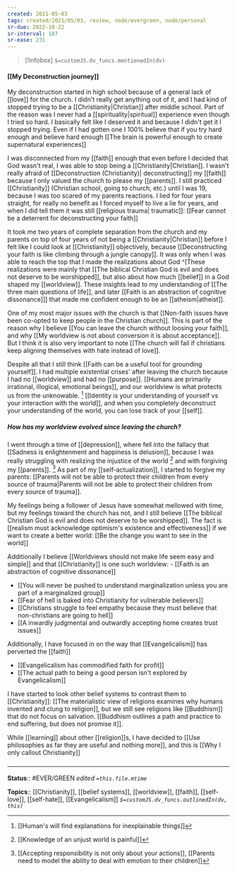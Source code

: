 ```yaml
---
created: 2021-05-03
tags: created/2021/05/03, review, node/evergreen, node/personal
sr-due: 2022-10-22
sr-interval: 187
sr-ease: 231
---
```

> [!infobox]
`$=customJS.dv_funcs.mentionedIn(dv)`

#### [[My Deconstruction journey]] 

My deconstruction started in high school because of a general lack of [[love]] for the church. I didn't really get anything out of it, and I had kind of stopped trying to be a [[Christianity|Christian]] after middle school. Part of the reason was I never had a [[spirituality|spiritual]] experience even though I tried so hard. I basically felt like I deserved it and because I didn't get it I stopped trying. Even if I had gotten one I 100% believe that if you try hard enough and believe hard enough [[The brain is powerful enough to create supernatural experiences]] 

I was disconnected from my [[faith]] enough that
even before I decided that God wasn't real, I was able to stop being a [[Christianity|Christian]]. I wasn't really afraid of [[Deconstruction (Christianity)| deconstructing]] my [[faith]] because I only valued the church to please my [[parents]].  I still practiced [[Christianity]] (Christian school, going to church, etc.) until I was 19, because I was too scared of my parents reactions. I lied for four years straight, for really no benefit as I forced myself to live a lie for years, and when I did tell them it was still [[religious trauma| traumatic]]: [[Fear cannot be a deterrent for deconstructing your faith]]

It took me two years of complete separation from the church and my parents on top of four years of not being a [[Christianity|Christian]] before I felt like I could look at [[Christianity]] objectively, because [[Deconstructing your faith is like climbing through a jungle canopy]]. It was only when I was able to reach the top that I made the realizations about God 
^[These realizations were mainly that [[The biblical Christian God is evil and does not deserve to be worshipped]], but also about how much [[belief]] in a God shaped my [[worldview]]. These insights lead to my understanding of [[The three main questions of life]], and later [[Faith is an abstraction of cognitive dissonance]]]
 that made me confident enough to be an [[atheism|atheist]].

One of my most major issues with the church is that [[Non-faith issues have been co-opted to keep people in the Christian church]]. This is part of the reason why I believe [[You can leave the church without loosing your faith]], and why [[My worldview is not about conversion it is about acceptance]]. But I think it is also very important to note [[The church will fail if christians keep aligning themselves with hate instead of love]].

Despite all that I still think [[Faith can be a useful tool for grounding yourself]]. I had multiple existential crises' after leaving the church because I had no [[worldview]] and had no [[purpose]].  [[Humans are primarily irrational, illogical, emotional beings]], and our worldview is what protects us from the unknowable. [^1]  [[Identity is your understanding of yourself vs your interaction with the world]], and when you completely deconstruct your understanding of the world, you can lose track of your [[self]].

[^1]:  [[Human's will find explanations for inexplainable things]]

##### How has my worldview evolved since leaving the church?

I went through a time of [[depression]], where fell into the fallacy that [[Sadness is enlightenment and happiness is delusion]], because I was really struggling with realizing the injustice of the world [^2] and with forgiving my [[parents]]. [^3] As part of my [[self-actualization]], I started to forgive my parents: [[Parents will not be able to protect their children from every source of trauma|Parents will not be able to protect their children from every source of trauma]].

[^2]: [[Knowledge of an unjust world is painful]]
[^3]: [[Accepting responsibility is not only about your actions]], [[Parents need to model the ability to deal with emotion to their children]]

My feelings being a follower of Jesus have somewhat mellowed with time, but my feelings toward the church has not, and I still believe [[The biblical Christian God is evil and does not deserve to be worshipped]]. The fact is [[realism must acknowledge optimism's existence and effectiveness]] if we want to create a better world: [[Be the change you want to see in the world]]

Additionally I believe [[Worldviews should not make life seem easy and simple]] and that [[Christianity]] is one such worldview: - [[Faith is an abstraction of cognitive dissonance]]
- [[You will never be pushed to understand marginalization unless you are part of a marginalized group]]
- [[Fear of hell is baked into Christianity for vulnerable believers]]
- [[Christians struggle to feel empathy because they must believe that non-christians are going to hell]] 
- [[A inwardly judgmental and outwardly accepting home creates trust issues]]

Additionally, I have focused in on the way that [[Evangelicalism]] has perverted the [[faith]]
- [[Evangelicalism has commodified faith for profit]]
- [[The actual path to being a good person isn't explored by Evangelicalism]]

I have started to look other belief systems to contrast them to [[Christianity]]: [[The materialistic view of religions examines why humans invented and clung to religion]], but we still see religions like [[Buddhism]] that do not focus on salvation. [[Buddhism outlines a path and practice to end suffering, but does not promise it]].

While [[learning]] about other [[religion]]s, I have decided to [[Use philosophies as far they are useful and nothing more]], and this is [[Why I only callout Christianity]]

### <hr class="footnote"/>

**Status**:: #EVER/GREEN
*edited `=this.file.mtime`*

**Topics**:: [[Christianity]], [[belief systems]], [[worldview]], [[faith]], [[self-love]], [[self-hate]], [[Evangelicalism]]
*`$=customJS.dv_funcs.outlinedIn(dv, this)`*
